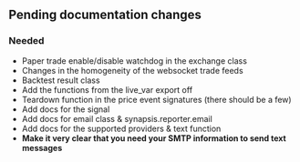 ## Pending documentation changes
### Needed
- Paper trade enable/disable watchdog in the exchange class
- Changes in the homogeneity of the websocket trade feeds
- Backtest result class
- Add the functions from the live_var export off
- Teardown function in the price event signatures (there should be a few)
- Add docs for the signal
- Add docs for email class & synapsis.reporter.email
- Add docs for the supported providers & text function
- **Make it very clear that you need your SMTP information to send text messages**